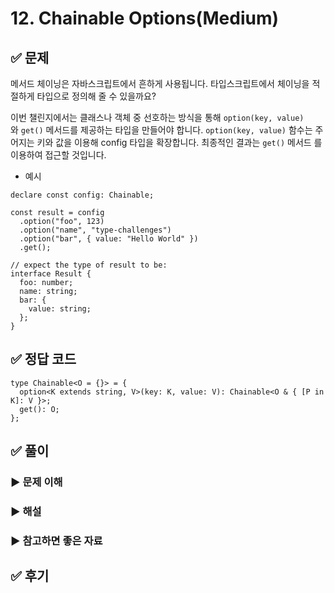 # 12. Chainable Options(Medium)

## ✅ 문제

메서드 체이닝은 자바스크립트에서 흔하게 사용됩니다. 타입스크립트에서 체이닝을 적절하게 타입으로 정의해 줄 수 있을까요?

이번 챌린지에서는 클래스나 객체 중 선호하는 방식을 통해 `option(key, value)`와 `get()` 메서드를 제공하는 타입을 만들어야 합니다. `option(key, value)` 함수는 주 어지는 키와 값을 이용해 config 타입을 확장합니다. 최종적인 결과는 `get()` 메서드 를 이용하여 접근할 것입니다.

- 예시

```tsx
declare const config: Chainable;

const result = config
  .option("foo", 123)
  .option("name", "type-challenges")
  .option("bar", { value: "Hello World" })
  .get();

// expect the type of result to be:
interface Result {
  foo: number;
  name: string;
  bar: {
    value: string;
  };
}
```

## ✅ 정답 코드

```tsx
type Chainable<O = {}> = {
  option<K extends string, V>(key: K, value: V): Chainable<O & { [P in K]: V }>;
  get(): O;
};
```

## ✅ 풀이

### ▶️ 문제 이해

### ▶️ 해설

### ▶️ 참고하면 좋은 자료

## ✅ 후기

